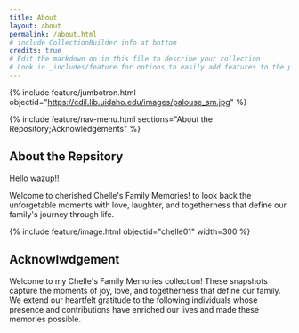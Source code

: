 ```yaml
---
title: About
layout: about
permalink: /about.html
# include CollectionBuilder info at bottom
credits: true
# Edit the markdown on in this file to describe your collection
# Look in _includes/feature for options to easily add features to the page
---
```


{% include feature/jumbotron.html objectid="https://cdil.lib.uidaho.edu/images/palouse_sm.jpg" %}

{% include feature/nav-menu.html sections="About the Repository;Acknowledgements" %}

## About the Repsitory

Hello wazup!!

Welcome to cherished Chelle's Family Memories! to look back the unforgetable moments with love, laughter, and togetherness that define our family's journey through life.  

{% include feature/image.html objectid="chelle01" width=300 %}

## Acknowlwdgement
Welcome to my Chelle's Family Memories collection! These snapshots capture the moments of joy, love, and togetherness that define our family. We extend our heartfelt gratitude to the following individuals whose presence and contributions have enriched our lives and made these memories possible.

